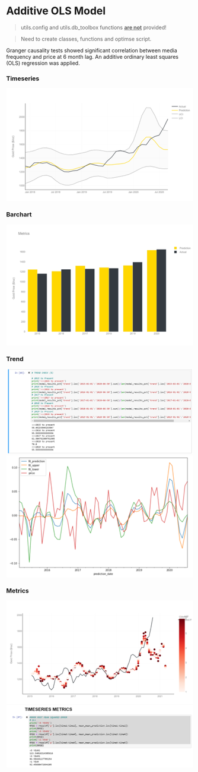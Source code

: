 # Additive OLS Model

> utils.config and utils.db_toolbox functions <b><u>are not</u></b> provided!

> Need to create classes, functions and optimse script.

Granger causality tests showed significant correlation between media frequency and price at 6 month lag. An additive ordinary least squares (OLS) regression was applied.

### Timeseries
![Opps, Not found!](https://github.com/frederickvandenberg/additive-OLS/blob/main/images/year-timeseries.png)

### Barchart
![Opps, Not found!](https://github.com/frederickvandenberg/additive-OLS/blob/main/images/year-barchart.png)

### Trend
![Opps, Not found!](https://github.com/frederickvandenberg/additive-OLS/blob/main/images/trend-check.png)
![Opps, Not found!](https://github.com/frederickvandenberg/additive-OLS/blob/main/images/trend-percentage.png)

### Metrics
![Opps, Not found!](https://github.com/frederickvandenberg/additive-OLS/blob/main/images/timeseries-prediction.png)
![Opps, Not found!](https://github.com/frederickvandenberg/additive-OLS/blob/main/images/timeseries-metrics.png)

